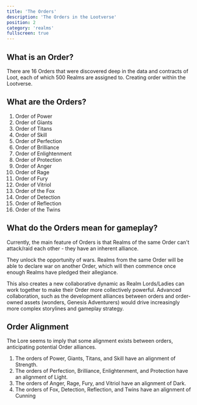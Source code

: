 ```yaml
---
title: 'The Orders'
description: 'The Orders in the Lootverse'
position: 2
category: 'realms'
fullscreen: true
---
```


## What is an Order?

There are 16 Orders that were discovered deep in the data and contracts of Loot, each of which 500 Realms are assigned to. Creating order within the Lootverse. 

## What are the Orders?

1. Order of Power
2. Order of Giants
3. Order of Titans
4. Order of Skill
5. Order of Perfection
6. Order of Brilliance
7. Order of Enlightenment
8. Order of Protection
9. Order of Anger
10. Order of Rage
11. Order of Fury
12. Order of Vitriol
13. Order of the Fox
14. Order of Detection
15. Order of Reflection
16. Order of the Twins

## What do the Orders mean for gameplay?

Currently, the main feature of Orders is that Realms of the same Order can't attack/raid each other - they have an inherent alliance. 

They unlock the opportunity of wars. Realms from the same Order will be able to declare war on another Order, which will then commence once enough Realms have pledged their allegiance. 

This also creates a new collaborative dynamic as Realm Lords/Ladies can work together to make their Order more collectively powerful.
Advanced collaboration, such as the development alliances between orders and order-owned assets (wonders, Genesis Adventurers) would drive increasingly more complex storylines and gameplay strategy. 

## Order Alignment 

The Lore seems to imply that some alignment exists between orders, anticipating potential Order alliances.
1. The orders of Power, Giants, Titans, and Skill have an alignment of Strength.
2. The orders of Perfection, Brilliance, Enlightenment, and Protection have an alignment of Light.
3. The orders of Anger, Rage, Fury, and Vitriol have an alignment of Dark.
4. The orders of Fox, Detection, Reflection, and Twins have an alignment of Cunning


